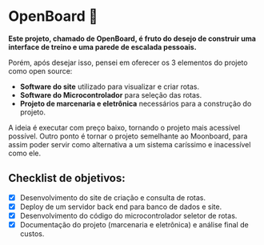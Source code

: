 # OpenBoard  🧗

**Este projeto, chamado de OpenBoard, é fruto do desejo de construir uma interface de treino e uma parede de escalada pessoais.**

Porém, após desejar isso, pensei em oferecer os 3 elementos do projeto como open source:

- **Software do site** utilizado para visualizar e criar rotas.
- **Software do Microcontrolador** para seleção das rotas.
- **Projeto de marcenaria e eletrônica** necessários para a construção do projeto.

A ideia é executar com preço baixo, tornando o projeto mais acessível possível. Outro ponto é tornar o projeto semelhante ao Moonboard, para assim poder servir como alternativa a um sistema caríssimo e inacessível como ele.

## Checklist de objetivos:

- [x] Desenvolvimento do site de criação e consulta de rotas.
- [x] Deploy de um servidor back end para banco de dados e site.
- [x] Desenvolvimento do código do microcontrolador seletor de rotas.
- [x] Documentação do projeto (marcenaria e eletrônica) e análise final de custos.
